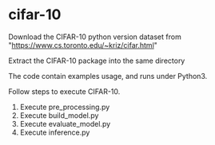 # cifar-10

Download the CIFAR-10 python version dataset from "https://www.cs.toronto.edu/~kriz/cifar.html"

Extract the CIFAR-10 package into the same directory

The code contain examples usage, and runs under Python3.

Follow steps to execute CIFAR-10.

1. Execute pre_processing.py
2. Execute build_model.py
3. Execute evaluate_model.py
4. Execute inference.py

